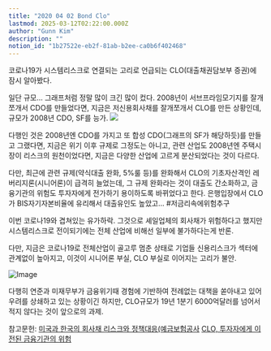 ```yaml
---
title: "2020 04 02 Bond Clo"
lastmod: 2025-03-12T02:22:00.000Z
author: "Gunn Kim"
description: ""
notion_id: "1b27522e-eb2f-81ab-b2ee-ca0b6f402468"
---
```


코로나19가 시스템리스크로 연결되는 고리로 언급되는 CLO(대출채권담보부 증권)에 잠시 알아봤다.

일단 규모... 그래프처럼 정말 많이 크긴 많이 컸다. 2008년이 서브프라임모기지를 잘개쪼개서 CDO를 만들었다면, 지금은 저신용회사채를 잘개쪼개서 CLO를 만든 상황인데, 규모가 2008년 CDO, SF를 능가.
![](featured.png)

다행인 것은 2008년엔 CDO를 가지고 또 합성 CDO(그래프의 SF가 해당하듯)를 만들고 그랬다면,
지금은 위기 이후 규제로 그정도는 아니고, 관련 산업도 2008년엔 주택시장이 리스크의 원천이었다면, 지금은 다양한 산업에 고르게 분산되었다는 것이 다르다.

다만, 최근에 관련 규제(약식대출 완화, 5%룰 등)를 완화해서 CLO의 기초자산격인 레버리지론(시니어론)이 급격히 늘었는데, 그 규제 완화라는 것이 대출도 간소화하고, 금융기관의 위험도 투자자에게 전가하기 용이하도록 바뀌었다고 한다. 은행입장에서 CLO가 BIS자기자본비율에 유리해서 대출유인도 높았고... #저금리속에위험추구

이번 코로나19와 겹쳐있는 유가하락. 그것으로 셰일업체의 회사채가 위험하다고 했지만 시스템리스크로 전이되기에는 전체 산업에 비해선 일부에 불가하다는게 반론.

다만, 지금은 코로나19로 전체산업이 골고루 멈춘 상태로 기업들 신용리스크가 섹터에 관계없이 높아지고, 이것이 시니어론 부실, CLO 부실로 이어지는 고리가 불안.

![Image](https://i.imgur.com/z2g21QQ.png)

다행히 연준과 미재무부가 금융위기때 경험에 기반하여 전례없는 대책을 쏟아내고 있어 우려를 상쇄하고 있는 상황이긴 하지만, CLO규모가 19년 1분기 6000억달러를 넘어서 적지 않다는 것이 앞으로의 과제.

참고문헌:
[미국과 한국의 회사채 리스크와 정책대응(예금보험공사](http://www.kdic.or.kr/krai/site/kdic/ex/bbs/View.do?cbIdx=980&bcIdx=1409&parentSeq=1409&sRNmTem=tka2&sRCdTem=1030201000000)
[CLO, 투자자에게 이전된 금융기관의 위험](http://blog.naver.com/PostView.nhn?blogId=e_adventure&logNo=221556334969&categoryNo=0&parentCategoryNo=0&viewDate=&currentPage=2&postListTopCurrentPage=1&from=menu)


